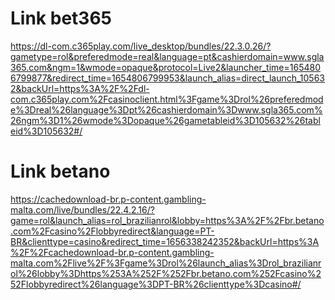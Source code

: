 # Link bet365
https://dl-com.c365play.com/live_desktop/bundles/22.3.0.26/?gametype=rol&preferedmode=real&language=pt&cashierdomain=www.sgla365.com&ngm=1&wmode=opaque&protocol=Live2&launcher_time=1654806799877&redirect_time=1654806799953&launch_alias=direct_launch_105632&backUrl=https%3A%2F%2Fdl-com.c365play.com%2Fcasinoclient.html%3Fgame%3Drol%26preferedmode%3Dreal%26language%3Dpt%26cashierdomain%3Dwww.sgla365.com%26ngm%3D1%26wmode%3Dopaque%26gametableid%3D105632%26tableid%3D105632#/
# Link betano
https://cachedownload-br.p-content.gambling-malta.com/live/bundles/22.4.2.16/?game=rol&launch_alias=rol_brazilianrol&lobby=https%3A%2F%2Fbr.betano.com%2Fcasino%2Flobbyredirect&language=PT-BR&clienttype=casino&redirect_time=1656338242352&backUrl=https%3A%2F%2Fcachedownload-br.p-content.gambling-malta.com%2Flive%2F%3Fgame%3Drol%26launch_alias%3Drol_brazilianrol%26lobby%3Dhttps%253A%252F%252Fbr.betano.com%252Fcasino%252Flobbyredirect%26language%3DPT-BR%26clienttype%3Dcasino#/